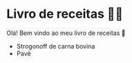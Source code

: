 # Livro de receitas :man_cook:

Olá! Bem vindo ao meu livro de receitas :wave:

- Strogonoff de carna bovina
- Pavê